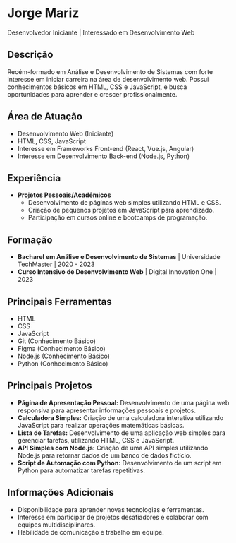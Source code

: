 # Jorge Mariz

Desenvolvedor Iniciante | Interessado em Desenvolvimento Web

## Descrição

Recém-formado em Análise e Desenvolvimento de Sistemas com forte interesse em iniciar carreira na área de desenvolvimento web. Possui conhecimentos básicos em HTML, CSS e JavaScript, e busca oportunidades para aprender e crescer profissionalmente.

## Área de Atuação

- Desenvolvimento Web (Iniciante)
- HTML, CSS, JavaScript
- Interesse em Frameworks Front-end (React, Vue.js, Angular)
- Interesse em Desenvolvimento Back-end (Node.js, Python)

## Experiência

- **Projetos Pessoais/Acadêmicos**
  - Desenvolvimento de páginas web simples utilizando HTML e CSS.
  - Criação de pequenos projetos em JavaScript para aprendizado.
  - Participação em cursos online e bootcamps de programação.

## Formação

- **Bacharel em Análise e Desenvolvimento de Sistemas** | Universidade TechMaster | 2020 - 2023
- **Curso Intensivo de Desenvolvimento Web** | Digital Innovation One | 2023

## Principais Ferramentas

- HTML
- CSS
- JavaScript
- Git (Conhecimento Básico)
- Figma (Conhecimento Básico)
- Node.js (Conhecimento Básico)
- Python (Conhecimento Básico)

## Principais Projetos

- **Página de Apresentação Pessoal:** Desenvolvimento de uma página web responsiva para apresentar informações pessoais e projetos.
- **Calculadora Simples:** Criação de uma calculadora interativa utilizando JavaScript para realizar operações matemáticas básicas.
- **Lista de Tarefas:** Desenvolvimento de uma aplicação web simples para gerenciar tarefas, utilizando HTML, CSS e JavaScript.
- **API Simples com Node.js:** Criação de uma API simples utilizando Node.js para retornar dados de um banco de dados fictício.
- **Script de Automação com Python:** Desenvolvimento de um script em Python para automatizar tarefas repetitivas.

## Informações Adicionais

- Disponibilidade para aprender novas tecnologias e ferramentas.
- Interesse em participar de projetos desafiadores e colaborar com equipes multidisciplinares.
- Habilidade de comunicação e trabalho em equipe.
